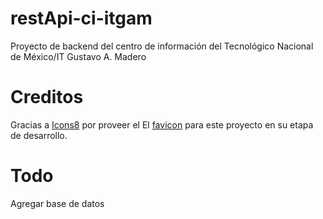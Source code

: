 # restApi-ci-itgam
Proyecto de backend del centro de información del Tecnológico Nacional de México/IT Gustavo A. Madero

# Creditos
Gracias a [Icons8](https://icons8.com) por proveer el El [favicon](https://icons8.com/icon/95131/literature) para este proyecto en su etapa de desarrollo.

# Todo
Agregar base de datos